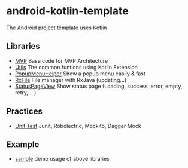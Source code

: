 # android-kotlin-template
The Android project template uses Kotlin

## Libraries
 
 * [MVP](./mvp) Base code for MVP Architecture
 * [Utils](./utils) The common funtions using Kotlin Extension
 * [PopupMenuHelper](./popupmenuhelper) Show a popup menu easily & fast
 * [RxFile](./rxfile) File manager with RxJava (updating...)
 * [StatusPageView](./statuspageview) Show status page (Loading, success, error, empty, retry,... )

## Practices
 * [Unit Test](./app/src/test) Junit, Robolectric, Mockito, Dagger Mock
   

## Example  

 * [sample](./app) demo usage of above libraries
